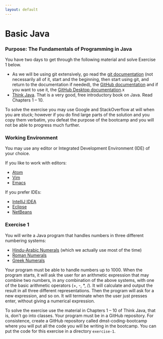 ```yaml
---
layout: default
---
```


# Basic Java

### Purpose: The Fundamentals of Programming in Java

You have two days to get through the following material and solve
Exercise 1 below.

* As we will be using git extensively, go read the
  [git documentation](https://git-scm.com/documentation) (not
  necessarily all of it, start and the beginning, then start using
  git, and return to the documentation if needed), the
  [GitHub documentation](https://guides.github.com/activities/hello-world/)
  and if you want to use it, the
  [GitHub Desktop documentation](https://desktop.github.com/).x
* [Think Java](http://greenteapress.com/wp/think-java/). That is a
  very good, free introductory book on Java. Read Chapters
  1 &ndash; 10. 

To solve the exercise you may use Google and StackOverflow at will
when you are stuck; however if you do find large parts of the solution
and you copy them verbatim, you defeat the purpose of the bootcamp and
you will not be able to progress much further.

### Working Environment

You may use any editor or Integrated Development Environment (IDE) of
your choice.

If you like to work with editors:

* [Atom](https://atom.io/)
* [Vim](http://www.vim.org/)
* [Emacs](https://www.gnu.org/software/emacs/)

If you prefer IDEs:

* [IntelliJ IDEA](https://www.jetbrains.com/idea/)
* [Eclipse](https://eclipse.org/)
* [NetBeans](https://netbeans.org/)

### Exercise 1

You will write a Java program that handles numbers in three different
numbering systems:

* [Hindu-Arabic Numerals](https://en.wikipedia.org/wiki/Hindu%E2%80%93Arabic_numeral_system)
(which we actually use most of the time) 
* [Roman Numerals](https://en.wikipedia.org/wiki/Roman_numerals)
* [Greek Numerals](https://en.wikipedia.org/wiki/Greek_numerals)

Your program must be able to handle numbers up to 1000. When the
program starts, it will ask the user for an arithmetic expression that
may combine two numbers, in any combination of the above systems, with
one of the basic arithmetic operators (+, -, *, /). It will calculate
and output the result in all three different representations. Then the
program will ask for a new expression, and so on. It will terminate
when the user just presses enter, without giving a numerical
expression.

To solve the exercise use the material in Chapters 1 &ndash; 10 of
Think Java, that is, don't go into classes. Your program must be in a
GitHub repository. For consistence, create a GitHub repository called
dmst-coding-bootcamp where you will put all the code you will be
writing in the bootcamp. You can put the code for this exercise in a
directory `exercise-1`.
